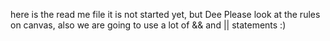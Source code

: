 here is the read me file it is not started yet, but Dee Please look at the rules on canvas, also we are going to use a lot of && and || statements :)
